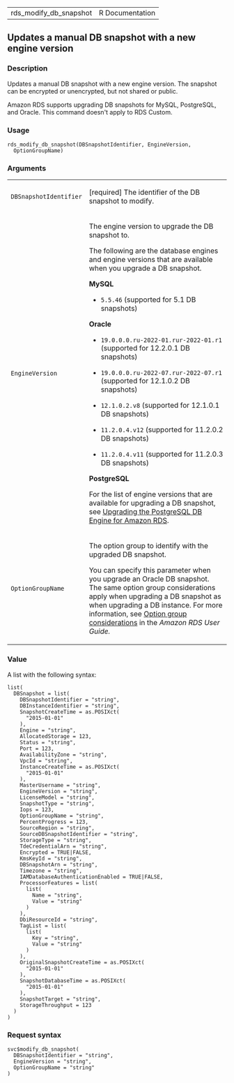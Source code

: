<table style="width: 100%;">
<tbody>
<tr class="odd">
<td>rds_modify_db_snapshot</td>
<td style="text-align: right;">R Documentation</td>
</tr>
</tbody>
</table>

## Updates a manual DB snapshot with a new engine version

### Description

Updates a manual DB snapshot with a new engine version. The snapshot can
be encrypted or unencrypted, but not shared or public.

Amazon RDS supports upgrading DB snapshots for MySQL, PostgreSQL, and
Oracle. This command doesn't apply to RDS Custom.

### Usage

    rds_modify_db_snapshot(DBSnapshotIdentifier, EngineVersion,
      OptionGroupName)

### Arguments

<table>
<colgroup>
<col style="width: 35%" />
<col style="width: 65%" />
</colgroup>
<tbody>
<tr class="odd">
<td><code
id="rds_modify_db_snapshot_:_DBSnapshotIdentifier">DBSnapshotIdentifier</code></td>
<td><p>[required] The identifier of the DB snapshot to modify.</p></td>
</tr>
<tr class="even">
<td><code
id="rds_modify_db_snapshot_:_EngineVersion">EngineVersion</code></td>
<td><p>The engine version to upgrade the DB snapshot to.</p>
<p>The following are the database engines and engine versions that are
available when you upgrade a DB snapshot.</p>
<p><strong>MySQL</strong></p>
<ul>
<li><p><code style="white-space: pre;">⁠5.5.46⁠</code> (supported for 5.1
DB snapshots)</p></li>
</ul>
<p><strong>Oracle</strong></p>
<ul>
<li><p><code
style="white-space: pre;">⁠19.0.0.0.ru-2022-01.rur-2022-01.r1⁠</code>
(supported for 12.2.0.1 DB snapshots)</p></li>
<li><p><code
style="white-space: pre;">⁠19.0.0.0.ru-2022-07.rur-2022-07.r1⁠</code>
(supported for 12.1.0.2 DB snapshots)</p></li>
<li><p><code style="white-space: pre;">⁠12.1.0.2.v8⁠</code> (supported for
12.1.0.1 DB snapshots)</p></li>
<li><p><code style="white-space: pre;">⁠11.2.0.4.v12⁠</code> (supported
for 11.2.0.2 DB snapshots)</p></li>
<li><p><code style="white-space: pre;">⁠11.2.0.4.v11⁠</code> (supported
for 11.2.0.3 DB snapshots)</p></li>
</ul>
<p><strong>PostgreSQL</strong></p>
<p>For the list of engine versions that are available for upgrading a DB
snapshot, see <a
href="https://docs.aws.amazon.com/AmazonRDS/latest/UserGuide/USER_UpgradeDBInstance.PostgreSQL.html#USER_UpgradeDBInstance.PostgreSQL.MajorVersion">Upgrading
the PostgreSQL DB Engine for Amazon RDS</a>.</p></td>
</tr>
<tr class="odd">
<td><code
id="rds_modify_db_snapshot_:_OptionGroupName">OptionGroupName</code></td>
<td><p>The option group to identify with the upgraded DB snapshot.</p>
<p>You can specify this parameter when you upgrade an Oracle DB
snapshot. The same option group considerations apply when upgrading a DB
snapshot as when upgrading a DB instance. For more information, see <a
href="https://docs.aws.amazon.com/AmazonRDS/latest/UserGuide/USER_UpgradeDBInstance.Oracle.html#USER_UpgradeDBInstance.Oracle.OGPG.OG">Option
group considerations</a> in the <em>Amazon RDS User Guide.</em></p></td>
</tr>
</tbody>
</table>

### Value

A list with the following syntax:

    list(
      DBSnapshot = list(
        DBSnapshotIdentifier = "string",
        DBInstanceIdentifier = "string",
        SnapshotCreateTime = as.POSIXct(
          "2015-01-01"
        ),
        Engine = "string",
        AllocatedStorage = 123,
        Status = "string",
        Port = 123,
        AvailabilityZone = "string",
        VpcId = "string",
        InstanceCreateTime = as.POSIXct(
          "2015-01-01"
        ),
        MasterUsername = "string",
        EngineVersion = "string",
        LicenseModel = "string",
        SnapshotType = "string",
        Iops = 123,
        OptionGroupName = "string",
        PercentProgress = 123,
        SourceRegion = "string",
        SourceDBSnapshotIdentifier = "string",
        StorageType = "string",
        TdeCredentialArn = "string",
        Encrypted = TRUE|FALSE,
        KmsKeyId = "string",
        DBSnapshotArn = "string",
        Timezone = "string",
        IAMDatabaseAuthenticationEnabled = TRUE|FALSE,
        ProcessorFeatures = list(
          list(
            Name = "string",
            Value = "string"
          )
        ),
        DbiResourceId = "string",
        TagList = list(
          list(
            Key = "string",
            Value = "string"
          )
        ),
        OriginalSnapshotCreateTime = as.POSIXct(
          "2015-01-01"
        ),
        SnapshotDatabaseTime = as.POSIXct(
          "2015-01-01"
        ),
        SnapshotTarget = "string",
        StorageThroughput = 123
      )
    )

### Request syntax

    svc$modify_db_snapshot(
      DBSnapshotIdentifier = "string",
      EngineVersion = "string",
      OptionGroupName = "string"
    )
